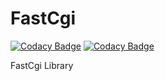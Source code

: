 # FastCgi

[![Codacy Badge](https://api.codacy.com/project/badge/Grade/9c74429484414442a15ecc04adad5508)](https://app.codacy.com/gh/Tomenz/FastCgi?utm_source=github.com&utm_medium=referral&utm_content=Tomenz/FastCgi&utm_campaign=Badge_Grade)
[![Codacy Badge](https://api.codacy.com/project/badge/Grade/b01fca6f704c4093972d6e0d6a2e952b)](https://app.codacy.com/manual/Tomenz/FastCgi?utm_source=github.com&utm_medium=referral&utm_content=Tomenz/FastCgi&utm_campaign=Badge_Grade_Dashboard)

FastCgi Library

